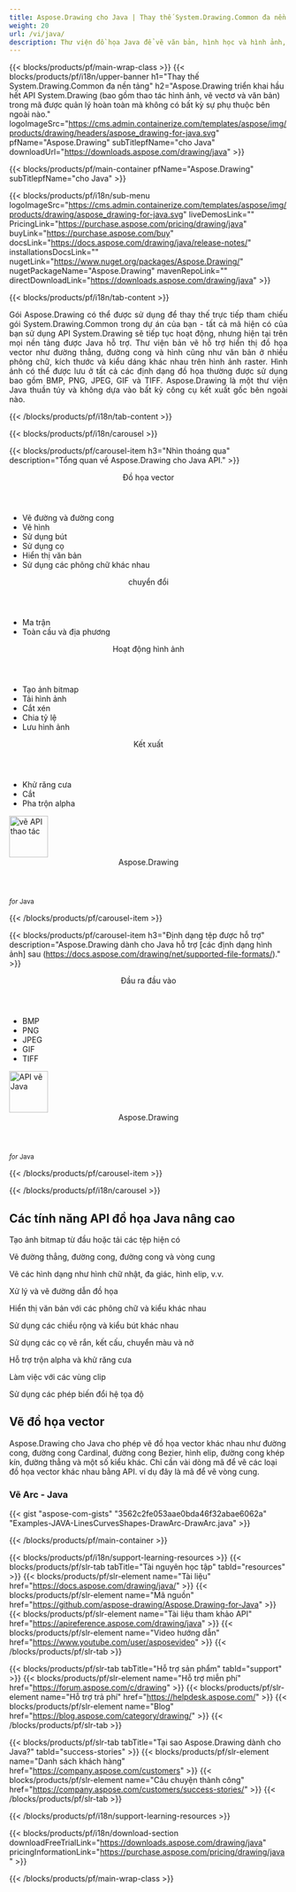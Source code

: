 ```yaml
---
title: Aspose.Drawing cho Java | Thay thế System.Drawing.Common đa nền tảng 
weight: 20
url: /vi/java/ 
description: Thư viện đồ họa Java để vẽ văn bản, hình học và hình ảnh, thay thế trực tiếp gói System.Drawing.Common mà không thay đổi mã C# hiện có.
---
```


{{< blocks/products/pf/main-wrap-class >}}
{{< blocks/products/pf/i18n/upper-banner h1="Thay thế System.Drawing.Common đa nền tảng" h2="Aspose.Drawing triển khai hầu hết API System.Drawing (bao gồm thao tác hình ảnh, vẽ vectơ và văn bản) trong mã được quản lý hoàn toàn mà không có bất kỳ sự phụ thuộc bên ngoài nào." logoImageSrc="https://cms.admin.containerize.com/templates/aspose/img/products/drawing/headers/aspose_drawing-for-java.svg" pfName="Aspose.Drawing" subTitlepfName="cho Java" downloadUrl="https://downloads.aspose.com/drawing/java" >}}

{{< blocks/products/pf/main-container pfName="Aspose.Drawing" subTitlepfName="cho Java" >}}

{{< blocks/products/pf/i18n/sub-menu logoImageSrc="https://cms.admin.containerize.com/templates/aspose/img/products/drawing/aspose_drawing-for-java.svg" liveDemosLink="" PricingLink="https://purchase.aspose.com/pricing/drawing/java" buyLink="https://purchase.aspose.com/buy" docsLink="https://docs.aspose.com/drawing/java/release-notes/" installationsDocsLink="" nugetLink="https://www.nuget.org/packages/Aspose.Drawing/" nugetPackageName="Aspose.Drawing" mavenRepoLink="" directDownloadLink="https://downloads.aspose.com/drawing/java" >}}

{{< blocks/products/pf/i18n/tab-content >}}
<p align="justify">
 Gói Aspose.Drawing có thể được sử dụng để thay thế trực tiếp tham chiếu gói System.Drawing.Common trong dự án của bạn - tất cả mã hiện có của bạn sử dụng API System.Drawing sẽ tiếp tục hoạt động, nhưng hiện tại trên mọi nền tảng được Java hỗ trợ. Thư viện bản vẽ hỗ trợ hiển thị đồ họa vector như đường thẳng, đường cong và hình cũng như văn bản ở nhiều phông chữ, kích thước và kiểu dáng khác nhau trên hình ảnh raster. Hình ảnh có thể được lưu ở tất cả các định dạng đồ họa thường được sử dụng bao gồm BMP, PNG, JPEG, GIF và TIFF. Aspose.Drawing là một thư viện Java thuần túy và không dựa vào bất kỳ công cụ kết xuất gốc bên ngoài nào.
</p>

{{< /blocks/products/pf/i18n/tab-content >}}

<!--Diagrams Start-->
{{< blocks/products/pf/i18n/carousel >}}

{{< blocks/products/pf/carousel-item h3="Nhìn thoáng qua" description="Tổng quan về Aspose.Drawing cho Java API." >}}
<div class="diagram1 d1-net">
 <div class="d1-row">
  <div class="d1-col d1-left">
   <header>
    <i class="fa fa-bars">
    </i>
    Đồ họa vector
   </header>
   <ul>
    <li>
     Vẽ đường và đường cong
    </li>
    <li>
     Vẽ hình
    </li>
    <li>
     Sử dụng bút
    </li>
    <li>
     Sử dụng cọ
    </li>
    <li>
     Hiển thị văn bản
    </li>
    <li>
     Sử dụng các phông chữ khác nhau
    </li>
   </ul>
   <header>
    <i class="fa fa-cogs">
    </i>
    chuyển đổi
   </header>
   <ul>
    <li>
     Ma trận
    </li>
    <li>
     Toàn cầu và địa phương
    </li>
   </ul>
  </div>
  <!--/left-->
  <div class="d1-col d1-right">
   <header>
    <i class="fa fa-picture-o">
    </i>
    Hoạt động hình ảnh
   </header>
   <ul>
    <li>
     Tạo ảnh bitmap
    </li>
    <li>
     Tải hình ảnh
    </li>
    <li>
     Cắt xén
    </li>
    <li>
     Chia tỷ lệ
    </li>
    <li>
     Lưu hình ảnh
    </li>
   </ul>
   <header>
    <i class="fa fa-cogs">
    </i>
    Kết xuất
   </header>
   <ul>
    <li>
     Khử răng cưa
    </li>
    <li>
     Cắt
    </li>
    <li>
     Pha trộn alpha
    </li>
   </ul>
  </div>
  <!--/right-->
 </div>
 <!--/row-->
 </div>
<div class="diagram1 d1-net">
 <div class="d1-row">
  
  <!--/right-->
 </div>
 <!--/row-->
 <div class="d1-logo">
  <img width="70" height="75" alt="vẽ API thao tác" src="https://cms.admin.containerize.com/templates/aspose/img/products/drawing/aspose_drawing-for-net.svg"/>
  <header>
   Aspose.Drawing
  </header>
  <footer>
   <small>
    <em>
     for
    </em>
    Java
   </small>
  </footer>
 </div>
 <!--/logo-->
</div>

{{< /blocks/products/pf/carousel-item >}}


{{< blocks/products/pf/carousel-item h3="Định dạng tệp được hỗ trợ" description="Aspose.Drawing dành cho Java hỗ trợ [các định dạng hình ảnh] sau (https://docs.aspose.com/drawing/net/supported-file-formats/)." >}}
<div class="diagram1 d2 d1-net">
 <div class="d1-row">
  <div class="d1-col d1-left">
   <header>
    <i class="fa fa-arrows-v">
    </i>
    Đầu ra đầu vào
   </header>
   <ul>
    <li>
     BMP
    </li>
    <li>
     PNG
    </li>
    <li>
     JPEG
    </li>
    <li>
     GIF
    </li>
    <li>
     TIFF
    </li>
   </ul>
  </div>
  <!--/left-->
  <div class="d1-col d1-right">
  </div>
  <!--/right-->
 </div>
 <!--/row-->
 <div class="d1-logo">
  <img width="70" height="75" alt="API vẽ Java" src="https://cms.admin.containerize.com/templates/aspose/img/products/drawing/aspose_drawing-for-java.svg"/>
  <header>
   Aspose.Drawing
  </header>
  <footer>
   <small>
    <em>
     for
    </em>
    Java
   </small>
  </footer>
 </div>
 <!--/logo-->
</div>

{{< /blocks/products/pf/carousel-item >}}

{{< /blocks/products/pf/i18n/carousel >}}
<!--Diagrams End-->

<!--Feature-section Start-->
<div class="container-fluid features-section bg-gray singleproduct">
 <a class="anchor" id="features" name="features">
 </a>
 <div class="row">
  <div class="container">
   <h2 class="h2title">
    Các tính năng API đồ họa Java nâng cao
   </h2>
   <p>
   </p>
   <div class="col-lg-4">
    <em class="fa fa-repeat ico-blue fa-2x col-lg-2">
    </em>
    <p class="col-lg-10">
     Tạo ảnh bitmap từ đầu hoặc tải các tệp hiện có
    </p>
   </div>
   <div class="col-lg-4">
    <em class="fa fa-pencil-square-o ico-blue fa-2x col-lg-2">
    </em>
    <p class="col-lg-10">
     Vẽ đường thẳng, đường cong, đường cong và vòng cung
    </p>
   </div>
   <div class="col-lg-4">
    <em class="fa fa-arrows ico-blue fa-2x col-lg-2">
    </em>
    <p class="col-lg-10">
     Vẽ các hình dạng như hình chữ nhật, đa giác, hình elip, v.v.
    </p>
   </div>
   <div class="col-lg-4">
    <em class="fa fa-bars ico-blue fa-2x col-lg-2">
    </em>
    <p class="col-lg-10">
     Xử lý và vẽ đường dẫn đồ họa
    </p>
   </div>
   <div class="col-lg-4">
    <em class="fa fa-font ico-blue fa-2x col-lg-2">
    </em>
    <p class="col-lg-10">
     Hiển thị văn bản với các phông chữ và kiểu khác nhau
    </p>
   </div>
   <div class="col-lg-4">
    <em class="fa fa-crop ico-blue fa-2x col-lg-2">
    </em>
    <p class="col-lg-10">
     Sử dụng các chiều rộng và kiểu bút khác nhau
    </p>
   </div>
   <div class="col-lg-4">
    <em class="fa fa-paint-brush ico-blue fa-2x col-lg-2">
    </em>
    <p class="col-lg-10">
     Sử dụng các cọ vẽ rắn, kết cấu, chuyển màu và nở
    </p>
   </div>
   <div class="col-lg-4">
    <em class="fa fa-cog ico-blue fa-2x col-lg-2">
    </em>
    <p class="col-lg-10">
     Hỗ trợ trộn alpha và khử răng cưa
    </p>
   </div>
   <div class="col-lg-4">
    <em class="fa fa-scissors ico-blue fa-2x col-lg-2">
    </em>
    <p class="col-lg-10">
     Làm việc với các vùng clip
    </p>
   </div>
   <div class="col-lg-4">
    <em class="fa fa-bolt ico-blue fa-2x col-lg-2">
    </em>
    <p class="col-lg-10">
     Sử dụng các phép biến đổi hệ tọa độ
    </p>
   </div>
   <!--<div class="col-lg-4"><em class="fa fa-cog ico-blue fa-2x col-lg-2"> </em>

<p class="col-lg-10">Sheet Color Highlighting</p>

</div>

<div class="col-lg-4"><em class="fa fa-bars ico-blue fa-2x col-lg-2"> </em>

<p class="col-lg-10">Support of Layer Mask</p>

</div>

<div class="col-lg-4"><em class="fa fa-font ico-blue fa-2x col-lg-2"> </em>

<p class="col-lg-10">Support of Text Layers on Runtime</p>

</div>

<div class="col-lg-4"><em class="fa fa-arrows-alt ico-blue fa-2x col-lg-2"> </em>

<p class="col-lg-10">Support of Adjustment Layers</p>

</div>

<div class="col-lg-4"><em class="fa fa-arrows-v ico-blue fa-2x col-lg-2"> </em>

<p class="col-lg-10">Manage Brightness and Contrast in Adjustment Layers</p>

</div>

<div class="col-lg-4"><em class="fa fa-arrows-h ico-blue fa-2x col-lg-2"> </em>

<p class="col-lg-10">Manage Exposure Layers</p>

</div>

<div class="col-lg-4"><em class="fa fa-bars ico-blue fa-2x col-lg-2"> </em>

<p class="col-lg-10">Manage Channel Mixer Adjust Layers</p>

</div>

<div class="col-lg-4"><em class="fa fa-bars ico-blue fa-2x col-lg-2"> </em>

<p class="col-lg-10">Merge PUB layers into Other layers</p>

</div>

<div class="col-lg-4"><em class="fa fa-arrows-alt ico-blue fa-2x col-lg-2"> </em>

<p class="col-lg-10">Kết xuất of Curves Adjustment Layers</p>

</div>

<div class="col-lg-4"><em class="fa fa-filter ico-blue fa-2x col-lg-2"> </em>

<p class="col-lg-10">Manager Photo Filter Adjustment Layer</p>

</div>

<div class="col-lg-4"><em class="fa fa-level-up ico-blue fa-2x col-lg-2"> </em>

<p class="col-lg-10">Adding and Kết xuất of Level Layers</p>

</div>

<div class="col-lg-4"><em class="fa fa-adjust ico-blue fa-2x col-lg-2"> </em>

<p class="col-lg-10">Add Hue Saturation of Adjustment Layers</p>

</div>

<div class="col-lg-4"><em class="fa fa-star-half-o ico-blue fa-2x col-lg-2"> </em>

<p class="col-lg-10">Support of Cắt Mask</p>

</div>

<div class="col-lg-4"><em class="fa fa-cogs ico-blue fa-2x col-lg-2"> </em>

<p class="col-lg-10">Manage Opacity of Layers & Flatten Layers</p>

</div>-->
   <!--<div class="col-lg-12">

<h2 class="h2title">Latest PUB API Features</h2>

<p>Aspose.PUB cho Java API continuously adding more features to make it powerful. Here is list of few picks from the latest ones added.</p>

<ul>

<li>Support of Fill layers. Pattern, Color and Gradient fill</li>

<li>Support of GdFlResource, VmskResource, PtFlResource and VsmsResource</li>

<li>Load JPEG/PNG/etc image files to PsdImage without direct loading</li>

<li>Support of Layer Vector Masks and Text Layer Custom FlipRotate</li>

<li>Kết xuất of Stroke effect with Color Fill for export</li>

</ul>

</div>-->
   <div class="col-lg-12">
    <h2 class="h2title">
     Vẽ đồ họa vector
    </h2>
    <p>
     Aspose.Drawing cho Java cho phép vẽ đồ họa vector khác nhau như đường cong, đường cong Cardinal, đường cong Bezier, hình elip, đường cong khép kín, đường thẳng và một số kiểu khác. Chỉ cần vài dòng mã để vẽ các loại đồ họa vector khác nhau bằng API. ví dụ đây là mã để vẽ vòng cung.
    </p>
    <div class="codeblock" id="code">
     <h3>
      Vẽ Arc - Java
     </h3>
     {{< gist "aspose-com-gists" "3562c2fe053aae0bda46f32abae6062a" "Examples-JAVA-LinesCurvesShapes-DrawArc-DrawArc.java" >}}
    </div>
   </div>
   <!--<div class="col-lg-12">

<h2 class="h2title">Access & Manipulate PUB Layers</h2>

<p>Aspose.PUB cho Java lets you access layers of a PUB with the ability to draw on it with either image or text. You can merge layers, update text on layers, set effects or export layer as an image. You may also use PUB Java API to detect flattened PUB files or create thumbnails.</p>

</div>-->
   <!--<div class="col-lg-12">

<h2 class="h2title">Read or Create PUB Files</h2>

<p>Aspose.PUB cho Java not only supports loading PSD & PSB file formats for manipulation & conversion but it also provides the capability to create PUB & PSB files from scratch. Java developers can use the API to automate scenarios that may help them on their way.</p>

<div id="code" class="codeblock">

<h3>Create PUB from scratch - C#</h3>

<pre><code class="cs">using (var PUB = Aspose.PSD.Image.Create(new Aspose.PSD.ImageOptions.PsdOptions()

{

    Source = new Aspose.PSD.Sources.FileCreateSource(dir + "output.psd", false),

    ColorMode = Aspose.PSD.FileFormats.Psd.ColorModes.Rgb,

    CompressionMethod = Aspose.PSD.FileFormats.Psd.CompressionMethod.RLE,

    Version = 4

}, 400, 400))

{

    // draw some graphics over the newly created PSD

    var graphics = new Aspose.PSD.Graphics(psd);

    graphics.Clear(Aspose.PSD.Color.White);

    graphics.DrawEllipse(new Aspose.PSD.Pen(Aspose.PSD.Color.Red, 6), new Aspose.PSD.Rectangle(0, 0, 400, 400));

    psd.Save();

}</code></pre>

</div>

</div>-->
   <!--<div class="col-lg-12">

<h2 class="h2title">Various Imaging Filters</h2>

<p>Aspose.PUB cho Java provides the core imaging features such as color adjustment via its class libraries. Developers can easily adjust brightness, contrast or gamma on raster image loaded by the API. Furthermore, developers can dynamically dither or blur images as well as use popular filters including Median, Gauss Wiener, Motion Wiener and Bradley Threshold.</p>

</div>-->
  </div>
 </div>
</div>
<!--Feature-section End-->

{{< /blocks/products/pf/main-container >}}


{{< blocks/products/pf/i18n/support-learning-resources >}}
{{< blocks/products/pf/slr-tab tabTitle="Tài nguyên học tập" tabId="resources" >}}
{{< blocks/products/pf/slr-element name="Tài liệu" href="https://docs.aspose.com/drawing/java/" >}}
{{< blocks/products/pf/slr-element name="Mã nguồn" href="https://github.com/aspose-drawing/Aspose.Drawing-for-Java" >}}
{{< blocks/products/pf/slr-element name="Tài liệu tham khảo API" href="https://apireference.aspose.com/drawing/java" >}}
{{< blocks/products/pf/slr-element name="Video hướng dẫn" href="https://www.youtube.com/user/asposevideo" >}}
{{< /blocks/products/pf/slr-tab >}}

{{< blocks/products/pf/slr-tab tabTitle="Hỗ trợ sản phẩm" tabId="support" >}}
{{< blocks/products/pf/slr-element name="Hỗ trợ miễn phí" href="https://forum.aspose.com/c/drawing" >}}
{{< blocks/products/pf/slr-element name="Hỗ trợ trả phí" href="https://helpdesk.aspose.com/" >}}
{{< blocks/products/pf/slr-element name="Blog" href="https://blog.aspose.com/category/drawing/" >}}
{{< /blocks/products/pf/slr-tab >}}

{{< blocks/products/pf/slr-tab tabTitle="Tại sao Aspose.Drawing dành cho Java?" tabId="success-stories" >}}
{{< blocks/products/pf/slr-element name="Danh sách khách hàng" href="https://company.aspose.com/customers" >}}
{{< blocks/products/pf/slr-element name="Câu chuyện thành công" href="https://company.aspose.com/customers/success-stories/" >}}
{{< /blocks/products/pf/slr-tab >}}

{{< /blocks/products/pf/i18n/support-learning-resources >}}

{{< blocks/products/pf/i18n/download-section downloadFreeTrialLink="https://downloads.aspose.com/drawing/java" pricingInformationLink="https://purchase.aspose.com/pricing/drawing/java" >}}


{{< /blocks/products/pf/main-wrap-class >}}
